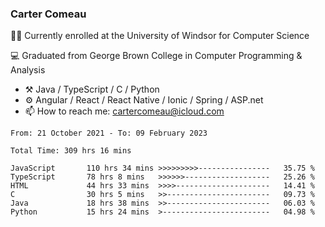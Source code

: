### Carter Comeau

🙋‍♂️ Currently enrolled at the University of Windsor for Computer Science

💻 Graduated from George Brown College in Computer Programming & Analysis

- ⚒️ Java / TypeScript / C / Python
- ⚙️ Angular / React / React Native / Ionic / Spring / ASP.net
- 📫 How to reach me: cartercomeau@icloud.com

<!--START_SECTION:waka-->

```text
From: 21 October 2021 - To: 09 February 2023

Total Time: 309 hrs 16 mins

JavaScript       110 hrs 34 mins >>>>>>>>>----------------   35.75 %
TypeScript       78 hrs 8 mins   >>>>>>-------------------   25.26 %
HTML             44 hrs 33 mins  >>>>---------------------   14.41 %
C                30 hrs 5 mins   >>-----------------------   09.73 %
Java             18 hrs 38 mins  >>-----------------------   06.03 %
Python           15 hrs 24 mins  >------------------------   04.98 %
```

<!--END_SECTION:waka-->
